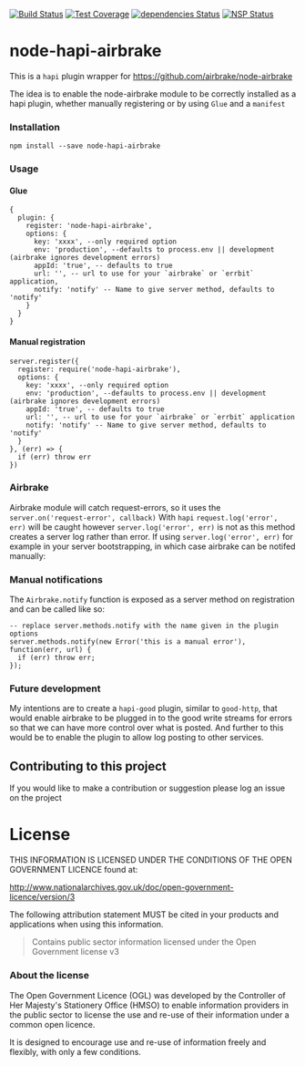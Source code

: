 [![Build Status](https://travis-ci.org/EnvironmentAgency/node-hapi-airbrake.svg?branch=master)](https://travis-ci.org/EnvironmentAgency/node-hapi-airbrake)
[![Test Coverage](https://codeclimate.com/github/EnvironmentAgency/node-hapi-airbrake/badges/coverage.svg)](https://codeclimate.com/github/EnvironmentAgency/node-hapi-airbrake/coverage)
[![dependencies Status](https://david-dm.org/environmentagency/node-hapi-airbrake/status.svg)](https://david-dm.org/environmentagency/node-hapi-airbrake)
[![NSP Status](https://nodesecurity.io/orgs/environmentagency/projects/623ea256-a6a2-4975-9e55-1ed82ddfbe0c/badge)](https://nodesecurity.io/orgs/environmentagency/projects/623ea256-a6a2-4975-9e55-1ed82ddfbe0c)

# node-hapi-airbrake

This is a `hapi` plugin wrapper for https://github.com/airbrake/node-airbrake

The idea is to enable the node-airbrake module to be correctly installed as a hapi plugin, whether manually registering or by using `Glue` and a `manifest`

### Installation

`npm install --save node-hapi-airbrake`

### Usage

#### Glue
```
{
  plugin: {
    register: 'node-hapi-airbrake',
    options: {
      key: 'xxxx', --only required option
      env: 'production', --defaults to process.env || development (airbrake ignores development errors)
      appId: 'true', -- defaults to true
      url: '', -- url to use for your `airbrake` or `errbit` application,
      notify: 'notify' -- Name to give server method, defaults to 'notify'
    }
  }
}
```

#### Manual registration

```
server.register({
  register: require('node-hapi-airbrake'),
  options: {
    key: 'xxxx', --only required option
    env: 'production', --defaults to process.env || development (airbrake ignores development errors)
    appId: 'true', -- defaults to true
    url: '', -- url to use for your `airbrake` or `errbit` application
    notify: 'notify' -- Name to give server method, defaults to 'notify'
  }
}, (err) => {
  if (err) throw err
})
```

### Airbrake
Airbrake module will catch request-errors, so it uses the `server.on('request-error', callback)`
With `hapi` `request.log('error', err)` will be caught however `server.log('error', err)` is not as this method creates a server log rather than error.  If using `server.log('error', err)` for example in your server bootstrapping, in which case airbrake can be notifed manually:

### Manual notifications
The `Airbrake.notify` function is exposed as a server method on registration and can be called like so:

```
-- replace server.methods.notify with the name given in the plugin options
server.methods.notify(new Error('this is a manual error'), function(err, url) {
  if (err) throw err;
});
```

### Future development
My intentions are to create a `hapi-good` plugin, similar to `good-http`, that would enable airbrake to be plugged in to the good write streams for errors so that we can have more control over what is posted.  And further to this would be to enable the plugin to allow log posting to other services.

## Contributing to this project

If you would like to make a contribution or suggestion please log an issue on the project

# License

THIS INFORMATION IS LICENSED UNDER THE CONDITIONS OF THE OPEN GOVERNMENT LICENCE found at:

http://www.nationalarchives.gov.uk/doc/open-government-licence/version/3

The following attribution statement MUST be cited in your products and applications when using this information.

>Contains public sector information licensed under the Open Government license v3

### About the license

The Open Government Licence (OGL) was developed by the Controller of Her Majesty's Stationery Office (HMSO) to enable information providers in the public sector to license the use and re-use of their information under a common open licence.

It is designed to encourage use and re-use of information freely and flexibly, with only a few conditions.
